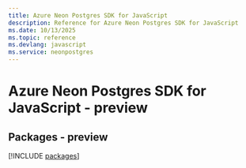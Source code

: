 ```yaml
---
title: Azure Neon Postgres SDK for JavaScript
description: Reference for Azure Neon Postgres SDK for JavaScript
ms.date: 10/13/2025
ms.topic: reference
ms.devlang: javascript
ms.service: neonpostgres
---
```

# Azure Neon Postgres SDK for JavaScript - preview
## Packages - preview
[!INCLUDE [packages](neon-postgres-index.md)]